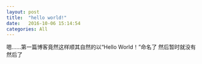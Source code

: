 ```yaml
---
layout: post
title:  "hello world!"
date:   2016-10-06 15:14:54
categories: All
---
```

嗯......第一篇博客竟然这样顺其自然的以“Hello World！”命名了
然后暂时就没有然后了
